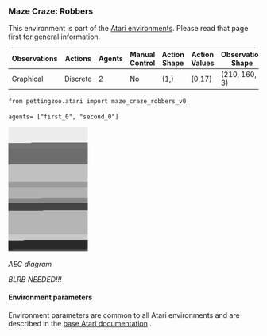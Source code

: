 
### Maze Craze: Robbers

This environment is part of the [Atari environments](../atari.md). Please read that page first for general information.

| Observations | Actions | Agents  | Manual Control | Action Shape | Action Values | Observation Shape | Observation Values | Num States |
|--------------|---------|---------|----------------|--------------|---------------|-------------------|--------------------|------------|
| Graphical    | Discrete  | 2 | No      | (1,)    | [0,17]         | (210, 160, 3)         | (0,255)            | ?          |

`from pettingzoo.atari import maze_craze_robbers_v0`

`agents= ["first_0", "second_0"]`

![maze_craze_robbers gif](atari_maze_craze_robbers.gif)

*AEC diagram*

*BLRB NEEDED!!!*


#### Environment parameters

Environment parameters are common to all Atari environments and are described in the [base Atari documentation](../atari.md) .

